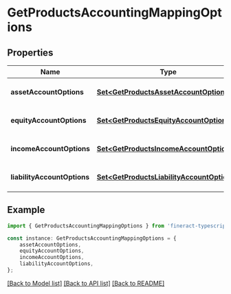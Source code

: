 # GetProductsAccountingMappingOptions


## Properties

Name | Type | Description | Notes
------------ | ------------- | ------------- | -------------
**assetAccountOptions** | [**Set&lt;GetProductsAssetAccountOptions&gt;**](GetProductsAssetAccountOptions.md) |  | [optional] [default to undefined]
**equityAccountOptions** | [**Set&lt;GetProductsEquityAccountOptions&gt;**](GetProductsEquityAccountOptions.md) |  | [optional] [default to undefined]
**incomeAccountOptions** | [**Set&lt;GetProductsIncomeAccountOptions&gt;**](GetProductsIncomeAccountOptions.md) |  | [optional] [default to undefined]
**liabilityAccountOptions** | [**Set&lt;GetProductsLiabilityAccountOptions&gt;**](GetProductsLiabilityAccountOptions.md) |  | [optional] [default to undefined]

## Example

```typescript
import { GetProductsAccountingMappingOptions } from 'fineract-typescript-client';

const instance: GetProductsAccountingMappingOptions = {
    assetAccountOptions,
    equityAccountOptions,
    incomeAccountOptions,
    liabilityAccountOptions,
};
```

[[Back to Model list]](../README.md#documentation-for-models) [[Back to API list]](../README.md#documentation-for-api-endpoints) [[Back to README]](../README.md)
